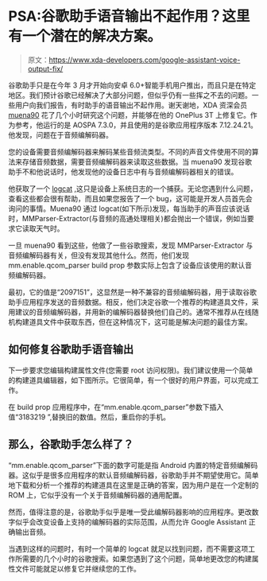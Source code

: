 # PSA:谷歌助手语音输出不起作用？这里有一个潜在的解决方案。

> 原文：<https://www.xda-developers.com/google-assistant-voice-output-fix/>

谷歌助手只是在今年 3 月才开始向安卓 6.0+智能手机用户推出，而且只是在特定地区。我们预计谷歌已经解决了大部分问题，但似乎仍有一些挥之不去的问题。一些用户向我们报告，有时助手的语音输出不起作用。谢天谢地，XDA 资深会员 [muena90](https://forum.xda-developers.com/member.php?u=2108738) 花了几个小时研究这个问题，并能够在他的 OnePlus 3T 上修复它。作为参考，他运行的是 AOSPA 7.3.0，并且使用的是谷歌应用程序版本 7.12.24.21。他发现，问题在于音频编解码器。

您的设备需要音频编解码器来解码某些音频流类型。不同的声音文件使用不同的算法来存储音频数据，需要音频编解码器来读取这些数据。当 muena90 发现谷歌助手不和他说话时，他发现他的设备日志中有与音频编解码器相关的错误。

他获取了一个 [logcat](https://www.xda-developers.com/guide-sending-a-logcat-to-help-debug-your-favorite-app/) ,这只是设备上系统日志的一个捕获。无论您遇到什么问题，查看这些都会很有帮助，而且如果您报告了一个 bug，这可能是开发人员首先会询问的事情。Muena90 通过 logcat(如下所示)发现，每当助手的声音应该说话时，MMParser-Extractor(与音频的高通处理相关)都会抛出一个错误，例如当要求它读取天气时。

一旦 muena90 看到这些，他做了一些谷歌搜索，发现 MMParser-Extractor 与音频编解码器有关，但没有发现其他什么。然而，他们发现 mm.enable.qcom_parser build prop 参数实际上包含了设备应该使用的默认音频编解码器。

最初，它的值是“2097151”，这显然是一种不兼容的音频编解码器，用于读取谷歌助手应用程序发送的音频数据。相反，他们决定谷歌一个推荐的构建道具文件，采用建议的音频编解码器，并用新的编解码器替换他们自己的。通常不推荐从在线随机构建道具文件中获取东西，但在这种情况下，这可能是解决问题的最佳方案。

## 如何修复谷歌助手语音输出

下一步要求您编辑构建属性文件(您需要 root 访问权限)。我们建议使用一个简单的构建道具编辑器，如下图所示。它很简单，有一个很好的用户界面，可以完成工作。

在 build prop 应用程序中，在“mm.enable.qcom_parser”参数下插入值“3183219 ”,替换旧的数值。然后，重启你的手机。

## 那么，谷歌助手怎么样了？

“mm.enable.qcom_parser”下面的数字可能是指 Android 内置的特定音频编解码器。这似乎是很多应用程序的默认音频编解码器，谷歌助手并不期望使用它。简单地下载和分析一个推荐的构建道具在这里是正确的答案，因为用户是在一个定制的 ROM 上，它似乎没有一个关于音频编解码器的通用配置。

然而，值得注意的是，谷歌助手似乎是唯一受此编解码器影响的应用程序。更改数字似乎会改变设备上支持的编解码器的实际范围，从而允许 Google Assistant 正确输出音频。

当遇到这样的问题时，有时一个简单的 logcat 就足以找到问题，而不需要这项工作所需要的几个小时的谷歌搜索。如果您遇到了这个问题，简单地更改您的构建属性文件可能就足以修复它并继续您的工作。